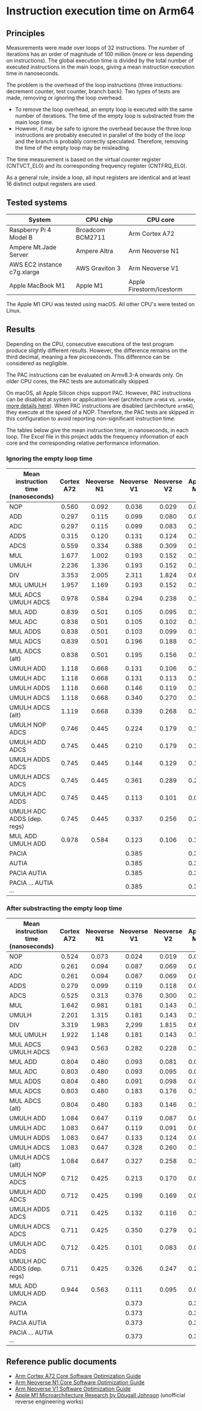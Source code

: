 # Instruction execution time on Arm64

## Principles

Measurements were made over loops of 32 instructions. The number of iterations
has an order of magnitude of 100 million (more or less depending on instructions).
The global execution time is divided by the total number of executed instructions
in the main loops, giving a mean instruction execution time in nanoseconds.

The problem is the overhead of the loop instructions (three instuctions: decrement
counter, test counter, branch back). Two types of tests are made, removing or
ignoring the loop overhead.

- To remove the loop overhead, an empty loop is executed with the same number of
  iterations. The time of the empty loop is substracted from the main loop time.
- However, it may be safe to ignore the overhead because the three loop instructions
  are probably executed in parallel of the body of the loop and the branch is probably
  correctly speculated. Therefore, removing the time of the empty loop may be misleading.

The time measurement is based on the virtual counter register (CNTVCT_EL0) and
its corresponding frequency register (CNTFRQ_EL0).

As a general rule, inside a loop, all input registers are identical and at least
16 distinct output registers are used.

## Tested systems

| System                      | CPU chip         | CPU core                 |
| --------------------------- | ---------------- | ------------------------ |
| Raspberry Pi 4 Model B      | Broadcom BCM2711 | Arm Cortex A72           |
| Ampere Mt.Jade Server       | Ampere Altra     | Arm Neoverse N1          |
| AWS EC2 instance c7g.xlarge | AWS Graviton 3   | Arm Neoverse V1          |
| Apple MacBook M1            | Apple M1         | Apple Firestorm/Icestorm |

The Apple M1 CPU was tested using macOS. All other CPU's were tested on Linux.

## Results

Depending on the CPU, consecutive executions of the test program produce slightly different results.
However, the difference remains on the third decimal, meaning a few picoseconds.
This difference can be considered as negligible.

The PAC instructions can be evaluated on Armv8.3-A onwards only. On older CPU cores,
the PAC tests are automatically skipped.

On macOS, all Apple Silicon chips support PAC. However, PAC instructions can be
disabled at system or application level (architecture `arm64` vs. `arm46e`,
[more details here](https://github.com/lelegard/arm-cpusysregs/blob/main/docs/arm64e-on-macos.md)).
When PAC instructions are disabled (architecture `arm64`), they execute at the speed of a NOP.
Therefore, the PAC tests are skipped in this configuration to avoid reporting
non-significant instruction time.

The tables below give the mean instruction time, in nanoseconds, in each loop.
The Excel file in this project adds the frequency information of each core
and the corresponding relative performance information.

### Ignoring the empty loop time

| Mean instruction time (nanoseconds) | Cortex A72 | Neoverse N1 | Neoverse V1 | Neoverse V2 | Apple M1 |
| ----------------------------------- | :--------: | :---------: | :---------: | :---------: | :------: |
| NOP                                 | 0.560      | 0.092       | 0.036       | 0.029       | 0.045    |
| ADD                                 | 0.297      | 0.115       | 0.099       | 0.080       | 0.070    |
| ADC                                 | 0.297      | 0.115       | 0.099       | 0.083       | 0.108    |
| ADDS                                | 0.315      | 0.120       | 0.131       | 0.124       | 0.107    |
| ADCS                                | 0.559      | 0.334       | 0.388       | 0.309       | 0.313    |
| MUL                                 | 1.677      | 1.002       | 0.193       | 0.152       | 0.156    |
| UMULH                               | 2.236      | 1.336       | 0.193       | 0.152       | 0.156    |
| DIV                                 | 3.353      | 2.005       | 2.311       | 1.824       | 0.625    |
| MUL UMULH                           | 1.957      | 1.169       | 0.193       | 0.152       | 0.156    |
| MUL ADCS UMULH ADCS                 | 0.978      | 0.584       | 0.294       | 0.238       | 0.157    |
| MUL ADD                             | 0.839      | 0.501       | 0.105       | 0.095       | 0.104    |
| MUL ADC                             | 0.838      | 0.501       | 0.105       | 0.102       | 0.105    |
| MUL ADDS                            | 0.838      | 0.501       | 0.103       | 0.099       | 0.104    |
| MUL ADCS                            | 0.839      | 0.501       | 0.196       | 0.188       | 0.156    |
| MUL ADCS (alt)                      | 0.838      | 0.501       | 0.195       | 0.156       | 0.156    |
| UMULH ADD                           | 1.118      | 0.668       | 0.131       | 0.106       | 0.105    |
| UMULH ADC                           | 1.118      | 0.668       | 0.131       | 0.113       | 0.105    |
| UMULH ADDS                          | 1.118      | 0.668       | 0.146       | 0.119       | 0.104    |
| UMULH ADCS                          | 1.118      | 0.668       | 0.340       | 0.270       | 0.156    |
| UMULH ADCS (alt)                    | 1.119      | 0.668       | 0.339       | 0.268       | 0.156    |
| UMULH NOP ADCS                      | 0.746      | 0.445       | 0.224       | 0.179       | 0.105    |
| UMULH ADD ADCS                      | 0.745      | 0.445       | 0.210       | 0.179       | 0.105    |
| UMULH ADDS ADCS                     | 0.745      | 0.445       | 0.144       | 0.129       | 0.117    |
| UMULH ADCS ADCS                     | 0.745      | 0.445       | 0.361       | 0.289       | 0.210    |
| UMULH ADC ADDS                      | 0.745      | 0.445       | 0.113       | 0.101       | 0.098    |
| UMULH ADC ADDS (dep. regs)          | 0.745      | 0.445       | 0.337       | 0.256       | 0.210    |
| MUL ADD UMULH ADD                   | 0.978      | 0.584       | 0.123       | 0.106       | 0.104    |
| PACIA                               |            |             | 0.385       |             | 0.313    |
| AUTIA                               |            |             | 0.385       |             | 0.313    |
| PACIA AUTIA                         |            |             | 0.385       |             | 0.313    |
| PACIA ... AUTIA ...                 |            |             | 0.385       |             | 0.314    |

### After substracting the empty loop time

| Mean instruction time (nanoseconds) | Cortex A72 | Neoverse N1 | Neoverse V1 | Neoverse V2 | Apple M1 |
| ----------------------------------- | :--------: | :---------: | :---------: | :---------: | :------: |
| NOP                                 | 0.524      | 0.073       | 0.024       | 0.019       | 0.033    |
| ADD                                 | 0.261      | 0.094       | 0.087       | 0.069       | 0.060    |
| ADC                                 | 0.261      | 0.094       | 0.087       | 0.069       | 0.098    |
| ADDS                                | 0.279      | 0.099       | 0.119       | 0.118       | 0.098    |
| ADCS                                | 0.525      | 0.313       | 0.376       | 0.300       | 0.303    |
| MUL                                 | 1.642      | 0.981       | 0.181       | 0.143       | 0.147    |
| UMULH                               | 2.201      | 1.315       | 0.181       | 0.143       | 0.147    |
| DIV                                 | 3.319      | 1.983       | 2,299       | 1.815       | 0.617    |
| MUL UMULH                           | 1.922      | 1.148       | 0.181       | 0.143       | 0.147    |
| MUL ADCS UMULH ADCS                 | 0.943      | 0.563       | 0.282       | 0.228       | 0.147    |
| MUL ADD                             | 0.804      | 0.480       | 0.093       | 0.081       | 0.095    |
| MUL ADC                             | 0.803      | 0.480       | 0.093       | 0.095       | 0.095    |
| MUL ADDS                            | 0.804      | 0.480       | 0.091       | 0.098       | 0.095    |
| MUL ADCS                            | 0.803      | 0.480       | 0.183       | 0.176       | 0.147    |
| MUL ADCS (alt)                      | 0.804      | 0.480       | 0.183       | 0.146       | 0.147    |
| UMULH ADD                           | 1.084      | 0.647       | 0.119       | 0.087       | 0.095    |
| UMULH ADC                           | 1.083      | 0.647       | 0.119       | 0.091       | 0.095    |
| UMULH ADDS                          | 1.083      | 0.647       | 0.133       | 0.124       | 0.095    |
| UMULH ADCS                          | 1.083      | 0.647       | 0.328       | 0.260       | 0.147    |
| UMULH ADCS (alt)                    | 1.084      | 0.647       | 0.327       | 0.258       | 0.147    |
| UMULH NOP ADCS                      | 0.712      | 0.425       | 0.213       | 0.170       | 0.095    |
| UMULH ADD ADCS                      | 0.712      | 0.425       | 0.199       | 0.169       | 0.095    |
| UMULH ADDS ADCS                     | 0.711      | 0.425       | 0.132       | 0.116       | 0.107    |
| UMULH ADCS ADCS                     | 0.711      | 0.425       | 0.350       | 0.279       | 0.200    |
| UMULH ADC ADDS                      | 0.712      | 0.425       | 0.101       | 0.083       | 0.089    |
| UMULH ADC ADDS (dep. regs)          | 0.711      | 0.425       | 0.326       | 0.247       | 0.200    |
| MUL ADD UMULH ADD                   | 0.944      | 0.563       | 0.111       | 0.095       | 0.095    |
| PACIA                               |            |             | 0.373       |             | 0.303    |
| AUTIA                               |            |             | 0.373       |             | 0.303    |
| PACIA AUTIA                         |            |             | 0.373       |             | 0.303    |
| PACIA ... AUTIA ...                 |            |             | 0.373       |             | 0.303    |

## Reference public documents

- [Arm Cortex A72 Core Software Optimization Guide](https://developer.arm.com/documentation/uan0016/latest/)
- [Arm Neoverse N1 Core Software Optimization Guide](https://developer.arm.com/documentation/pjdoc466751330-9707/latest/)
- [Arm Neoverse V1 Software Optimization Guide](https://developer.arm.com/documentation/pjdoc466751330-9685/latest/)
- [Apple M1 Microarchitecture Research by Dougall Johnson](https://dougallj.github.io/applecpu/firestorm.html) (unofficial reverse engineering works)
